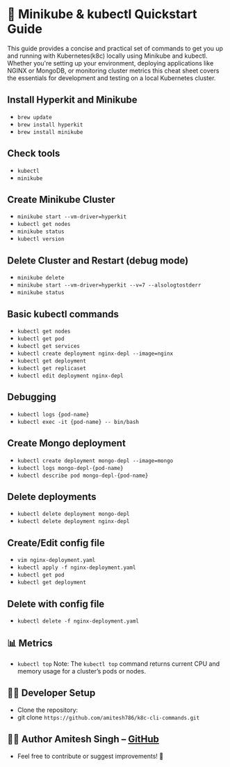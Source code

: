 # 🚀 Minikube & kubectl Quickstart Guide

This guide provides a concise and practical set of commands to get you up and running with Kubernetes(k8c) locally using Minikube and kubectl. Whether you're setting up your environment, deploying applications like NGINX or MongoDB, or monitoring cluster metrics this cheat sheet covers the essentials for development and testing on a local Kubernetes cluster.

## Install Hyperkit and Minikube
- `brew update`
- `brew install hyperkit`
- `brew install minikube`

## Check tools
- `kubectl`
- `minikube`

## Create Minikube Cluster
- `minikube start --vm-driver=hyperkit`
- `kubectl get nodes`
- `minikube status`
- `kubectl version`

## Delete Cluster and Restart (debug mode)
- `minikube delete`
- `minikube start --vm-driver=hyperkit --v=7 --alsologtostderr`
- `minikube status`

## Basic kubectl commands
- `kubectl get nodes`
- `kubectl get pod`
- `kubectl get services`
- `kubectl create deployment nginx-depl --image=nginx`
- `kubectl get deployment`
- `kubectl get replicaset`
- `kubectl edit deployment nginx-depl`

## Debugging
- `kubectl logs {pod-name}`
- `kubectl exec -it {pod-name} -- bin/bash`

## Create Mongo deployment
- `kubectl create deployment mongo-depl --image=mongo`
- `kubectl logs mongo-depl-{pod-name}`
- `kubectl describe pod mongo-depl-{pod-name}`

## Delete deployments
- `kubectl delete deployment mongo-depl`
- `kubectl delete deployment nginx-depl`

## Create/Edit config file
- `vim nginx-deployment.yaml`
- `kubectl apply -f nginx-deployment.yaml`
- `kubectl get pod`
- `kubectl get deployment`

## Delete with config file
- `kubectl delete -f nginx-deployment.yaml`

## 📊 Metrics
- `kubectl top`
Note: The `kubectl top` command returns current CPU and memory usage for a cluster’s pods or nodes.

## 🧑‍💻 Developer Setup
- Clone the repository:
- git clone `https://github.com/amitesh786/k8c-cli-commands.git`

## 👨‍💻 Author Amitesh Singh – [GitHub](https://github.com/amitesh786)
- Feel free to contribute or suggest improvements! 🙌
